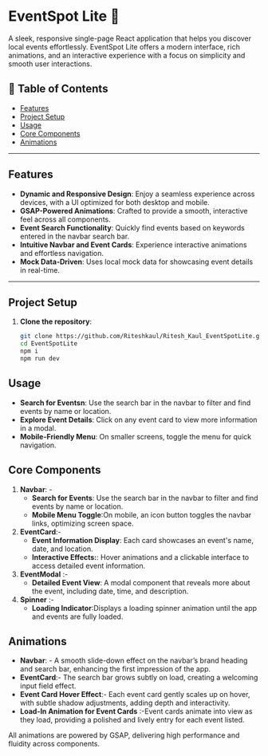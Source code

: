 # EventSpot Lite 🎉

A sleek, responsive single-page React application that helps you discover local events effortlessly. EventSpot Lite offers a modern interface, rich animations, and an interactive experience with a focus on simplicity and smooth user interactions.

## 📑 Table of Contents

- [Features](#features)
- [Project Setup](#project-setup)
- [Usage](#usage)
- [Core Components](#core-components)
- [Animations](#animations)

---

## Features

- **Dynamic and Responsive Design**: Enjoy a seamless experience across devices, with a UI optimized for both desktop and mobile.
- **GSAP-Powered Animations**: Crafted to provide a smooth, interactive feel across all components.
- **Event Search Functionality**: Quickly find events based on keywords entered in the navbar search bar.
- **Intuitive Navbar and Event Cards**: Experience interactive animations and effortless navigation.
- **Mock Data-Driven**: Uses local mock data for showcasing event details in real-time.

---

## Project Setup

1. **Clone the repository**:
   ```bash
   git clone https://github.com/Riteshkaul/Ritesh_Kaul_EventSpotLite.git
   cd EventSpotLite
   npm i
   npm run dev
## Usage
   - **Search for Eventsn**: Use the search bar in the navbar to filter and find events by name or location.
   - **Explore Event Details**: Click on any event card to view more information in a modal.
   - **Mobile-Friendly Menu**: On smaller screens, toggle the menu for quick navigation.

## Core Components
  1. **Navbar**: -
      - **Search for Events**: Use the search bar in the navbar to filter and find events by name or location.
      - **Mobile Menu Toggle**:On mobile, an icon button toggles the navbar links, optimizing screen space.
  2. **EventCard**:-
      - **Event Information Display**: Each card showcases an event's name, date, and location.
      - **Interactive Effects:**: Hover animations and a clickable interface to access detailed event information.
  3. **EventModal** :-
      - **Detailed Event View**: A modal component that reveals more about the event, including date, time, and description.
  4. **Spinner** :-
      - **Loading Indicator**:Displays a loading spinner animation until the app and events are fully loaded.

## Animations
  - **Navbar**: - A smooth slide-down effect on the navbar’s brand heading and search bar, enhancing the first impression of the app.
  - **EventCard**:- The search bar grows subtly on load, creating a welcoming input field effect.
  - **Event Card Hover Effect**:-  Each event card gently scales up on hover, with subtle shadow adjustments, adding depth and interactivity.
  - **Load-In Animation for Event Cards** :-Event cards animate into view as they load, providing a polished and lively entry for each event listed.

    
  All animations are powered by GSAP, delivering high performance and fluidity across components.

